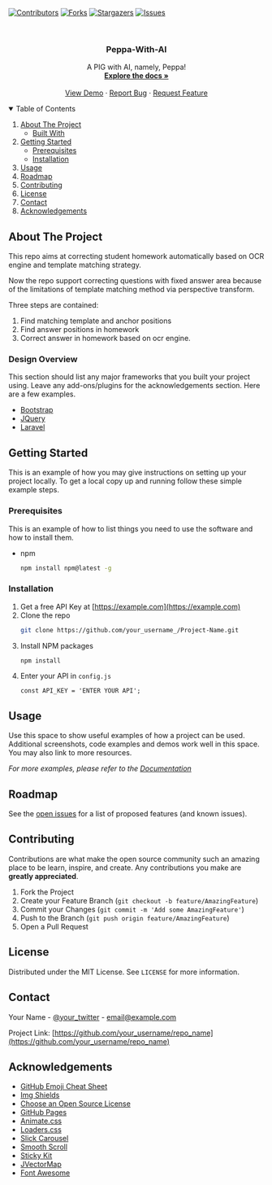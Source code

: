 
[![Contributors][contributors-shield]][contributors-url]
[![Forks][forks-shield]][forks-url]
[![Stargazers][stars-shield]][stars-url]
[![Issues][issues-shield]][issues-url]
<!-- [![MIT License][license-shield]][license-url]
[![LinkedIn][linkedin-shield]][linkedin-url] -->



<!-- PROJECT LOGO -->
<br />
<p align="center">
  <!-- <a href="https://github.com/DAMONYLY/readme_template">
    <img src="images/logo.png" alt="Logo" width="80" height="80">
  </a> -->

  <h3 align="center">Peppa-With-AI</h3>

  <p align="center">
    A PIG with AI, namely, Peppa!
    <br />
    <a href="https://github.com/DAMONYLY/readme_template"><strong>Explore the docs »</strong></a>
    <br />
    <br />
    <a href="https://github.com/DAMONYLY/readme_template">View Demo</a>
    ·
    <a href="https://github.com/DAMONYLY/readme_template/issues">Report Bug</a>
    ·
    <a href="https://github.com/DAMONYLY/readme_template/issues">Request Feature</a>
  </p>
</p>



<!-- TABLE OF CONTENTS -->
<details open="open">
  <summary>Table of Contents</summary>
  <ol>
    <li>
      <a href="#about-the-project">About The Project</a>
      <ul>
        <li><a href="#Design Overview">Built With</a></li>
      </ul>
    </li>
    <li>
      <a href="#getting-started">Getting Started</a>
      <ul>
        <li><a href="#prerequisites">Prerequisites</a></li>
        <li><a href="#installation">Installation</a></li>
      </ul>
    </li>
    <li><a href="#usage">Usage</a></li>
    <li><a href="#roadmap">Roadmap</a></li>
    <li><a href="#contributing">Contributing</a></li>
    <li><a href="#license">License</a></li>
    <li><a href="#contact">Contact</a></li>
    <li><a href="#acknowledgements">Acknowledgements</a></li>
  </ol>
</details>



<!-- ABOUT THE PROJECT -->
## About The Project
This repo aims at correcting student homework automatically based on OCR engine and template matching strategy. 

Now the repo support correcting questions with fixed answer area because of the limitations of template matching method via perspective transform. 

Three steps are contained:
1. Find matching template and anchor positions 
2. Find answer positions in homework
3. Correct answer in homework based on ocr engine.

### Design Overview

This section should list any major frameworks that you built your project using. Leave any add-ons/plugins for the acknowledgements section. Here are a few examples.
* [Bootstrap](https://getbootstrap.com)
* [JQuery](https://jquery.com)
* [Laravel](https://laravel.com)



<!-- GETTING STARTED -->
## Getting Started

This is an example of how you may give instructions on setting up your project locally.
To get a local copy up and running follow these simple example steps.

### Prerequisites

This is an example of how to list things you need to use the software and how to install them.
* npm
  ```sh
  npm install npm@latest -g
  ```

### Installation

1. Get a free API Key at [https://example.com](https://example.com)
2. Clone the repo
   ```sh
   git clone https://github.com/your_username_/Project-Name.git
   ```
3. Install NPM packages
   ```sh
   npm install
   ```
4. Enter your API in `config.js`
   ```JS
   const API_KEY = 'ENTER YOUR API';
   ```



<!-- USAGE EXAMPLES -->
## Usage

Use this space to show useful examples of how a project can be used. Additional screenshots, code examples and demos work well in this space. You may also link to more resources.

_For more examples, please refer to the [Documentation](https://example.com)_



<!-- ROADMAP -->
## Roadmap

See the [open issues](https://github.com/DAMONYLY/readme_template/issues) for a list of proposed features (and known issues).



<!-- CONTRIBUTING -->
## Contributing

Contributions are what make the open source community such an amazing place to be learn, inspire, and create. Any contributions you make are **greatly appreciated**.

1. Fork the Project
2. Create your Feature Branch (`git checkout -b feature/AmazingFeature`)
3. Commit your Changes (`git commit -m 'Add some AmazingFeature'`)
4. Push to the Branch (`git push origin feature/AmazingFeature`)
5. Open a Pull Request



<!-- LICENSE -->
## License

Distributed under the MIT License. See `LICENSE` for more information.



<!-- CONTACT -->
## Contact

Your Name - [@your_twitter](https://twitter.com/your_username) - email@example.com

Project Link: [https://github.com/your_username/repo_name](https://github.com/your_username/repo_name)



<!-- ACKNOWLEDGEMENTS -->
## Acknowledgements
* [GitHub Emoji Cheat Sheet](https://www.webpagefx.com/tools/emoji-cheat-sheet)
* [Img Shields](https://shields.io)
* [Choose an Open Source License](https://choosealicense.com)
* [GitHub Pages](https://pages.github.com)
* [Animate.css](https://daneden.github.io/animate.css)
* [Loaders.css](https://connoratherton.com/loaders)
* [Slick Carousel](https://kenwheeler.github.io/slick)
* [Smooth Scroll](https://github.com/cferdinandi/smooth-scroll)
* [Sticky Kit](http://leafo.net/sticky-kit)
* [JVectorMap](http://jvectormap.com)
* [Font Awesome](https://fontawesome.com)





<!-- MARKDOWN LINKS & IMAGES -->
<!-- https://www.markdownguide.org/basic-syntax/#reference-style-links -->
[contributors-shield]: https://img.shields.io/github/contributors/DAMONYLY/readme_template.svg?style=for-the-badge
[contributors-url]: https://github.com/DAMONYLY/readme_template/graphs/contributors
[forks-shield]: https://img.shields.io/github/forks/DAMONYLY/readme_template.svg?style=for-the-badge
[forks-url]: https://github.com/DAMONYLY/readme_template/network/members
[stars-shield]: https://img.shields.io/github/stars/DAMONYLY/readme_template.svg?style=for-the-badge
[stars-url]: https://github.com/DAMONYLY/readme_template/stargazers
[issues-shield]: https://img.shields.io/github/issues/DAMONYLY/readme_template.svg?style=for-the-badge
[issues-url]: https://github.com/DAMONYLY/readme_template/issues
[license-shield]: https://img.shields.io/github/license/DAMONYLY/readme_template.svg?style=for-the-badge
[license-url]: https://github.com/DAMONYLY/readme_template/blob/master/LICENSE.txt
[linkedin-shield]: https://img.shields.io/badge/-LinkedIn-black.svg?style=for-the-badge&logo=linkedin&colorB=555
[linkedin-url]: https://linkedin.com/in/DAMONYLY
[product-screenshot]: images/screenshot.png
